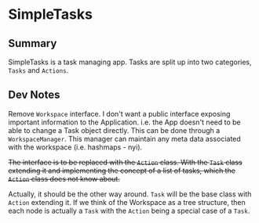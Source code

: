 # SimpleTasks

## Summary

SimpleTasks is a task managing app. Tasks are split up into two categories, `Tasks` and `Actions`.

## Dev Notes

Remove `Workspace` interface. I don't want a public interface exposing important information to the Application. i.e. the App doesn't need to be able to change a Task object directly. This can be done through a `WorkspaceManager`. This manager can maintain any meta data associated with the workspace (i.e. hashmaps - nyi).

~~The interface is to be replaced with the `Action` class. With the `Task` class extending it and implementing the concept of a list of tasks, which the `Action` class does not know about.~~

Actually, it should be the other way around. `Task` will be the base class with `Action` extending it. If we think of the Workspace as a tree structure, then each node is actually a `Task` with the `Action` being a special case of a `Task`.
